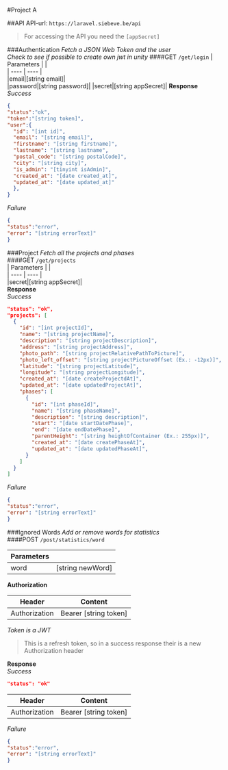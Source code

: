 #Project A

##API
API-url: `https://laravel.siebeve.be/api`
>For accessing the API you need the `[appSecret]`

###Authentication
_Fetch a JSON Web Token and the user_  
_Check to see if possible to create own jwt in unity_
####GET `/get/login`
| Parameters  | |  
| ---- | ---- |  
|email|[string email]|  
|password|[string password]|
|secret|[string appSecret]|
**Response**  
*Success*
```json
{
"status":"ok",
"token":"[string token]",
"user":{
  "id": "[int id]",
  "email": "[string email]",
  "firstname": "[string firstname]",
  "lastname": "[string lastname",
  "postal_code": "[string postalCode]",
  "city": "[string city]",
  "is_admin": "[tinyint isAdmin]",
  "created_at": "[date created_at]",
  "updated_at": "[date updated_at]"
  },
}
```
*Failure*
```json
{
"status":"error",
"error": "[string errorText]"
}
```

###Project
_Fetch all the projects and phases_  
####GET `/get/projects`  
| Parameters  | |  
| ---- | ---- |  
|secret|[string appSecret]|  
**Response**  
*Success*
```json
"status": "ok",
"projects": [
  {
    "id": "[int projectId]",
    "name": "[string projectName]",
    "description": "[string projectDescription]",
    "address": "[string projectAddress]",
    "photo_path": "[string projectRelativePathToPicture]",
    "photo_left_offset": "[string projectPictureOffset (Ex.: -12px)]",
    "latitude": "[string projectLatitude]",
    "longitude": "[string projectLongitude]",
    "created_at": "[date createProjectdAt]",
    "updated_at": "[date updatedProjectAt]",
    "phases": [
      {
        "id": "[int phaseId]",
        "name": "[string phaseName]",
        "description": "[string description]",
        "start": "[date startDatePhase]",
        "end": "[date endDatePhase]",
        "parentHeight": "[string heightOfContainer (Ex.: 255px)]",
        "created_at": "[date createPhaseAt]",
        "updated_at": "[date updatedPhaseAt]",
      }
    ]
  }
]
```
*Failure*
```json
{
"status":"error",
"error": "[string errorText]"
}
```

###Ignored Words
_Add or remove words for statistics_  
####POST `/post/statistics/word`

| Parameters |        |  
| ---------- | ------ |  
|word|[string newWord]|

**Authorization**

| Header | Content |
| ---- | ----|
|Authorization|Bearer [string token]|

_Token is a JWT_  
>This is a refresh token, so in a success response their is a new Authorization header  

**Response**  
*Success*
```json
"status": "ok"
```
| Header | Content |
| ---- | ----|
|Authorization|Bearer [string token]|
*Failure*
```json
{
"status":"error",
"error": "[string errorText]"
}
```
